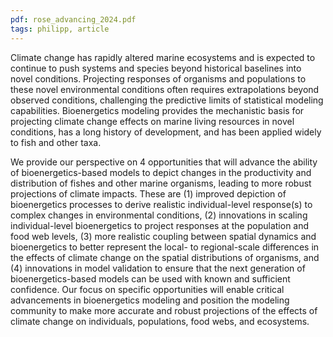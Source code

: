 ```yaml
---
pdf: rose_advancing_2024.pdf
tags: philipp, article
---
```

Climate change has rapidly altered marine ecosystems and is expected to continue to
push systems and species beyond historical baselines into novel conditions. Projecting responses of
organisms and populations to these novel environmental conditions often requires extrapolations
beyond observed conditions, challenging the predictive limits of statistical modeling capabilities.
Bioenergetics modeling provides the mechanistic basis for projecting climate change effects on
marine living resources in novel conditions, has a long history of development, and has been applied
widely to fish and other taxa.

We provide our perspective on 4 opportunities that will advance the
ability of bioenergetics-based models to depict changes in the productivity and distribution of fishes
and other marine organisms, leading to more robust projections of climate impacts. These are (1)
improved depiction of bioenergetics processes to derive realistic individual-level response(s) to
complex changes in environmental conditions, (2) innovations in scaling individual-level bioenergetics
to project responses at the population and food web levels, (3) more realistic coupling between
spatial dynamics and bioenergetics to better represent the local- to regional-scale differences in the
effects of climate change on the spatial distributions of organisms, and (4) innovations in model
validation to ensure that the next generation of bioenergetics-based models can be used with known
and sufficient confidence. Our focus on specific opportunities will enable critical advancements in
bioenergetics modeling and position the modeling community to make more accurate and robust
projections of the effects of climate change on individuals, populations, food webs, and ecosystems.




